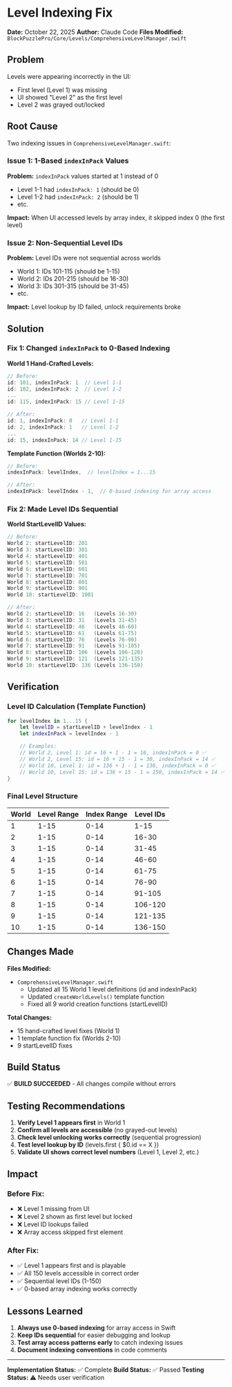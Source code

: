 # Level Indexing Fix
**Date:** October 22, 2025
**Author:** Claude Code
**Files Modified:** `BlockPuzzlePro/Core/Levels/ComprehensiveLevelManager.swift`

## Problem

Levels were appearing incorrectly in the UI:
- First level (Level 1) was missing
- UI showed "Level 2" as the first level
- Level 2 was grayed out/locked

## Root Cause

Two indexing issues in `ComprehensiveLevelManager.swift`:

### Issue 1: 1-Based `indexInPack` Values
**Problem:** `indexInPack` values started at 1 instead of 0
- Level 1-1 had `indexInPack: 1` (should be 0)
- Level 1-2 had `indexInPack: 2` (should be 1)
- etc.

**Impact:** When UI accessed levels by array index, it skipped index 0 (the first level)

### Issue 2: Non-Sequential Level IDs
**Problem:** Level IDs were not sequential across worlds
- World 1: IDs 101-115 (should be 1-15)
- World 2: IDs 201-215 (should be 16-30)
- World 3: IDs 301-315 (should be 31-45)
- etc.

**Impact:** Level lookup by ID failed, unlock requirements broke

## Solution

### Fix 1: Changed `indexInPack` to 0-Based Indexing

**World 1 Hand-Crafted Levels:**
```swift
// Before:
id: 101, indexInPack: 1  // Level 1-1
id: 102, indexInPack: 2  // Level 1-2
...
id: 115, indexInPack: 15 // Level 1-15

// After:
id: 1, indexInPack: 0   // Level 1-1
id: 2, indexInPack: 1   // Level 1-2
...
id: 15, indexInPack: 14 // Level 1-15
```

**Template Function (Worlds 2-10):**
```swift
// Before:
indexInPack: levelIndex,  // levelIndex = 1...15

// After:
indexInPack: levelIndex - 1,  // 0-based indexing for array access
```

### Fix 2: Made Level IDs Sequential

**World StartLevelID Values:**
```swift
// Before:
World 2: startLevelID: 201
World 3: startLevelID: 301
World 4: startLevelID: 401
World 5: startLevelID: 501
World 6: startLevelID: 601
World 7: startLevelID: 701
World 8: startLevelID: 801
World 9: startLevelID: 901
World 10: startLevelID: 1001

// After:
World 2: startLevelID: 16   (Levels 16-30)
World 3: startLevelID: 31   (Levels 31-45)
World 4: startLevelID: 46   (Levels 46-60)
World 5: startLevelID: 61   (Levels 61-75)
World 6: startLevelID: 76   (Levels 76-90)
World 7: startLevelID: 91   (Levels 91-105)
World 8: startLevelID: 106  (Levels 106-120)
World 9: startLevelID: 121  (Levels 121-135)
World 10: startLevelID: 136 (Levels 136-150)
```

## Verification

### Level ID Calculation (Template Function)
```swift
for levelIndex in 1...15 {
    let levelID = startLevelID + levelIndex - 1
    let indexInPack = levelIndex - 1

    // Examples:
    // World 2, Level 1: id = 16 + 1 - 1 = 16, indexInPack = 0 ✅
    // World 2, Level 15: id = 16 + 15 - 1 = 30, indexInPack = 14 ✅
    // World 10, Level 1: id = 136 + 1 - 1 = 136, indexInPack = 0 ✅
    // World 10, Level 15: id = 136 + 15 - 1 = 150, indexInPack = 14 ✅
}
```

### Final Level Structure
| World | Level Range | Index Range | Level IDs |
|-------|-------------|-------------|-----------|
| 1 | 1-15 | 0-14 | 1-15 |
| 2 | 1-15 | 0-14 | 16-30 |
| 3 | 1-15 | 0-14 | 31-45 |
| 4 | 1-15 | 0-14 | 46-60 |
| 5 | 1-15 | 0-14 | 61-75 |
| 6 | 1-15 | 0-14 | 76-90 |
| 7 | 1-15 | 0-14 | 91-105 |
| 8 | 1-15 | 0-14 | 106-120 |
| 9 | 1-15 | 0-14 | 121-135 |
| 10 | 1-15 | 0-14 | 136-150 |

## Changes Made

**Files Modified:**
- `ComprehensiveLevelManager.swift`
  - Updated all 15 World 1 level definitions (id and indexInPack)
  - Updated `createWorldLevels()` template function
  - Fixed all 9 world creation functions (startLevelID)

**Total Changes:**
- 15 hand-crafted level fixes (World 1)
- 1 template function fix (Worlds 2-10)
- 9 startLevelID fixes

## Build Status

✅ **BUILD SUCCEEDED** - All changes compile without errors

## Testing Recommendations

1. **Verify Level 1 appears first** in World 1
2. **Confirm all levels are accessible** (no grayed-out levels)
3. **Check level unlocking works correctly** (sequential progression)
4. **Test level lookup by ID** (levels.first { $0.id == X })
5. **Validate UI shows correct level numbers** (Level 1, Level 2, etc.)

## Impact

### Before Fix:
- ❌ Level 1 missing from UI
- ❌ Level 2 shown as first level but locked
- ❌ Level ID lookups failed
- ❌ Array access skipped first element

### After Fix:
- ✅ Level 1 appears first and is playable
- ✅ All 150 levels accessible in correct order
- ✅ Sequential level IDs (1-150)
- ✅ 0-based array indexing works correctly

## Lessons Learned

1. **Always use 0-based indexing** for array access in Swift
2. **Keep IDs sequential** for easier debugging and lookup
3. **Test array access patterns early** to catch indexing issues
4. **Document indexing conventions** in code comments

---

**Implementation Status:** ✅ Complete
**Build Status:** ✅ Passed
**Testing Status:** ⚠️ Needs user verification
